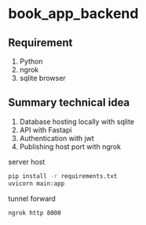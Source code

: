 # book_app_backend

## Requirement
1. Python
2. ngrok
3. sqlite browser

## Summary technical idea
1. Database hosting locally with sqlite
2. API with Fastapi
3. Authentication with jwt
4. Publishing host port with ngrok

server host
```bash
pip install -r requirements.txt
uvicorn main:app
```

tunnel forward
```bash
ngrok http 8000
```